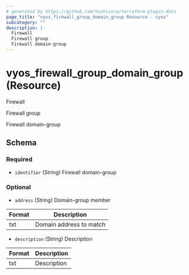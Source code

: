 ```yaml
---
# generated by https://github.com/hashicorp/terraform-plugin-docs
page_title: "vyos_firewall_group_domain_group Resource - vyos"
subcategory: ""
description: |-
  Firewall
  Firewall group
  Firewall domain-group
---
```


# vyos_firewall_group_domain_group (Resource)

Firewall

Firewall group

Firewall domain-group



<!-- schema generated by tfplugindocs -->
## Schema

### Required

- `identifier` (String) Firewall domain-group

### Optional

- `address` (String) Domain-group member

|  Format  |  Description  |
|----------|---------------|
|  txt  |  Domain address to match  |
- `description` (String) Description

|  Format  |  Description  |
|----------|---------------|
|  txt  |  Description  |
